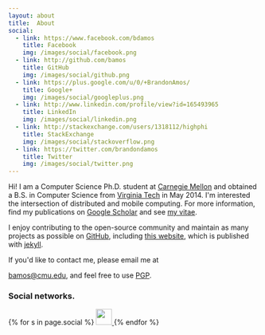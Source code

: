 ```yaml
---
layout: about
title:  About
social:
  - link: https://www.facebook.com/bdamos
    title: Facebook
    img: /images/social/facebook.png
  - link: http://github.com/bamos
    title: GitHub
    img: /images/social/github.png
  - link: https://plus.google.com/u/0/+BrandonAmos/
    title: Google+
    img: /images/social/googleplus.png
  - link: http://www.linkedin.com/profile/view?id=165493965
    title: LinkedIn
    img: /images/social/linkedin.png
  - link: http://stackexchange.com/users/1318112/highphi
    title: StackExchange
    img: /images/social/stackoverflow.png
  - link: https://twitter.com/brandondamos
    title: Twitter
    img: /images/social/twitter.png
---
```



Hi! I am a Computer Science Ph.D. student at [Carnegie Mellon][cmu]
and obtained a B.S. in Computer Science
from [Virginia Tech][vt] in May 2014.
I'm interested the intersection of distributed
and mobile computing.
For more information, find my publications on
[Google Scholar][scholar] and see [my vitae][cv].

I enjoy contributing to the open-source community
and maintain as many projects as possible on
[GitHub][github], including [this website][website],
which is published with [jekyll][jekyll].

If you'd like to contact me, please email me at
<!-- http://obfuscateplease.com/ -->
<a href="&#109;ailt&#111;:b&#97;&#109;o&#115;&#64;&#99;&#109;&#117;&#46;&#101;&#100;&#117;">&#98;a&#109;&#111;&#115;&#64;&#99;&#109;u&#46;&#101;<span style="display:none">pypbq</span>&#100;<span style="display:none">iqwkq</span>&#117;</a>,
and feel free to use [PGP][pgp].

### Social networks.

<div class="footer-widget-container">
{% for s in page.social %}
  <a href="{{ s.link }}" target="_blank" title="{{ s.title }}">
    <img src="{{ s.img }}" width="32" height="32">
  </a>
{% endfor %}
</div>

[cmu]: http://cs.cmu.edu
[vt]: http://www.cs.vt.edu
[scholar]: http://scholar.google.com/citations?user=CZwrwHAAAAAJ
[cv]: /cv
[github]: https://github.com/bamos
[website]: https://github.com/bamos/bamos.github.io
[jekyll]: http://jekyllrb.com
[pgp]: /pgp
